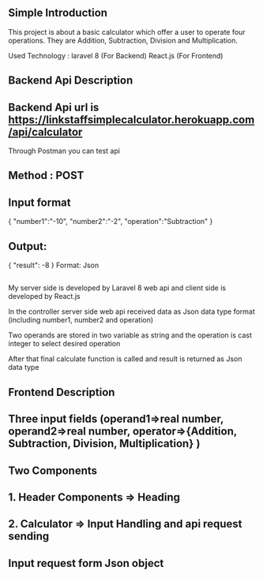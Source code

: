 ##

## Simple Introduction
This project is about a basic calculator which offer a user to operate four operations. They are Addition, Subtraction, Division and Multiplication.

Used Technology : laravel 8 (For Backend)
                  React.js (For Frontend)

##
## Backend Api Description
##
## Backend Api url is https://linkstaffsimplecalculator.herokuapp.com/api/calculator

Through Postman you can test api

## Method : POST

## Input format

{
    "number1":"-10",
    "number2":"-2",
    "operation":"Subtraction"
}

## Output:
{
    "result": -8
}
Format: Json

##

##
My server side is developed by Laravel 8 web api
and client side is developed by React.js

In the controller server side web api received data as Json data type format (including number1, number2 and operation)

Two operands are stored in two variable as string and the operation is cast integer to select desired operation

After that final calculate function is called and result is returned as Json data type

##


## Frontend Description

## Three input fields (operand1=>real number, operand2=>real number, operator=>{Addition, Subtraction, Division, Multiplication} )

## Two Components

## 1. Header Components => Heading
## 2. Calculator => Input  Handling and api request sending 

## Input request form Json object




